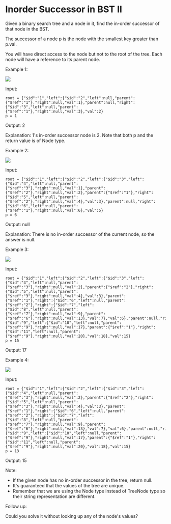 # Inorder Successor in BST II 
 

Given a binary search tree and a node in it, find the in-order successor of that node in the BST.

The successor of a node p is the node with the smallest key greater than p.val.

You will have direct access to the node but not to the root of the tree. Each node will have a reference to its parent node.

 

Example 1:

![](https://assets.leetcode.com/uploads/2019/01/23/285_example_1.PNG)

Input: 

    root = {"$id":"1","left":{"$id":"2","left":null,"parent":{"$ref":"1"},"right":null,"val":1},"parent":null,"right":{"$id":"3","left":null,"parent":{"$ref":"1"},"right":null,"val":3},"val":2}
    p = 1

Output: 2

Explanation: 1's in-order successor node is 2. Note that both p and the return value is of Node type.

Example 2:

![](https://assets.leetcode.com/uploads/2019/01/23/285_example_2.PNG)

Input: 

    root = {"$id":"1","left":{"$id":"2","left":{"$id":"3","left":{"$id":"4","left":null,"parent":{"$ref":"3"},"right":null,"val":1},"parent":{"$ref":"2"},"right":null,"val":2},"parent":{"$ref":"1"},"right":{"$id":"5","left":null,"parent":{"$ref":"2"},"right":null,"val":4},"val":3},"parent":null,"right":{"$id":"6","left":null,"parent":{"$ref":"1"},"right":null,"val":6},"val":5}
    p = 6

Output: null

Explanation: There is no in-order successor of the current node, so the answer is null.

Example 3:

![](https://assets.leetcode.com/uploads/2019/02/02/285_example_34.PNG)

Input: 

    root = {"$id":"1","left":{"$id":"2","left":{"$id":"3","left":{"$id":"4","left":null,"parent":{"$ref":"3"},"right":null,"val":2},"parent":{"$ref":"2"},"right":{"$id":"5","left":null,"parent":{"$ref":"3"},"right":null,"val":4},"val":3},"parent":{"$ref":"1"},"right":{"$id":"6","left":null,"parent":{"$ref":"2"},"right":{"$id":"7","left":{"$id":"8","left":null,"parent":{"$ref":"7"},"right":null,"val":9},"parent":{"$ref":"6"},"right":null,"val":13},"val":7},"val":6},"parent":null,"right":{"$id":"9","left":{"$id":"10","left":null,"parent":{"$ref":"9"},"right":null,"val":17},"parent":{"$ref":"1"},"right":{"$id":"11","left":null,"parent":{"$ref":"9"},"right":null,"val":20},"val":18},"val":15}
    p = 15

Output: 17

Example 4:

![](https://assets.leetcode.com/uploads/2019/02/02/285_example_34.PNG)

Input: 

    root = {"$id":"1","left":{"$id":"2","left":{"$id":"3","left":{"$id":"4","left":null,"parent":{"$ref":"3"},"right":null,"val":2},"parent":{"$ref":"2"},"right":{"$id":"5","left":null,"parent":{"$ref":"3"},"right":null,"val":4},"val":3},"parent":{"$ref":"1"},"right":{"$id":"6","left":null,"parent":{"$ref":"2"},"right":{"$id":"7","left":{"$id":"8","left":null,"parent":{"$ref":"7"},"right":null,"val":9},"parent":{"$ref":"6"},"right":null,"val":13},"val":7},"val":6},"parent":null,"right":{"$id":"9","left":{"$id":"10","left":null,"parent":{"$ref":"9"},"right":null,"val":17},"parent":{"$ref":"1"},"right":{"$id":"11","left":null,"parent":{"$ref":"9"},"right":null,"val":20},"val":18},"val":15}
    p = 13

Output: 15

Note:

* If the given node has no in-order successor in the tree, return null.
* It's guaranteed that the values of the tree are unique.
* Remember that we are using the Node type instead of TreeNode type so their string representation are different.
 

Follow up:

Could you solve it without looking up any of the node's values?

